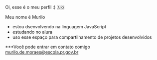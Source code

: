 Oi, esse é o meu perfil :) 🇦🇴

Meu nome é Murilo

- estou dsenvolvendo na linguagem JavaScript
- estudando no alura
- uso esse espaço para compartilhamento de projetos desenvolvidos

***Você pode entrar em contato comigo 
murilo.de.moraes@escola.pr.gov.br 
